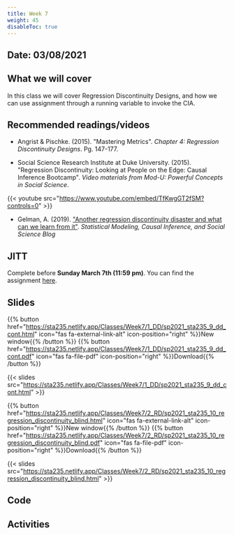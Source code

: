 ```yaml
---
title: Week 7
weight: 45
disableToc: true
---
```


## Date: 03/08/2021

## What we will cover

In this class we will cover Regression Discontinuity Designs, and how we can use assignment through a running variable to invoke the CIA.  

## Recommended readings/videos

- Angrist & Pischke. (2015). "Mastering Metrics". *Chapter 4: Regression Discontinuity Designs*. Pg. 147-177. 

- Social Science Research Institute at Duke University. (2015). "Regression Discontinuity: Looking at People on the Edge: Causal Inference Bootcamp". *Video materials from Mod-U: Powerful Concepts in Social Science*.

{{< youtube src="https://www.youtube.com/embed/TfKwgGT2fSM?controls=0" >}}

- Gelman, A. (2019). ["Another regression discontinuity disaster and what can we learn from it"](https://statmodeling.stat.columbia.edu/2019/06/25/another-regression-discontinuity-disaster-and-what-can-we-learn-from-it/). *Statistical Modeling, Causal Inference, and Social Science Blog*

## JITT

Complete before **Sunday March 7th (11:59 pm)**. You can find the assignment <a onclick="ga('send', 'event', 'External-Link','click','JITT5','0','Link');" href="https://forms.gle/a6FnnkeEdpSmNasM9" target="_blank">here</a>.

## Slides

{{% button href="https://sta235.netlify.app/Classes/Week7/1_DD/sp2021_sta235_9_dd_cont.html" icon="fas fa-external-link-alt" icon-position="right" %}}New window{{% /button %}} {{% button href="https://sta235.netlify.app/Classes/Week7/1_DD/sp2021_sta235_9_dd_cont.pdf" icon="fas fa-file-pdf" icon-position="right" %}}Download{{% /button %}} 

{{< slides src="https://sta235.netlify.app/Classes/Week7/1_DD/sp2021_sta235_9_dd_cont.html" >}}

{{% button href="https://sta235.netlify.app/Classes/Week7/2_RD/sp2021_sta235_10_regression_discontinuity_blind.html" icon="fas fa-external-link-alt" icon-position="right" %}}New window{{% /button %}} {{% button href="https://sta235.netlify.app/Classes/Week7/2_RD/sp2021_sta235_10_regression_discontinuity_blind.pdf" icon="fas fa-file-pdf" icon-position="right" %}}Download{{% /button %}} 

{{< slides src="https://sta235.netlify.app/Classes/Week7/2_RD/sp2021_sta235_10_regression_discontinuity_blind.html" >}}

## Code

<!-- Here is the R code we will review in class, with some additional data and questions <a onclick="ga('send', 'event', 'External-Link','click','code7','0','Link');" href="https://raw.githubusercontent.com/maibennett/sta235/main/exampleSite/content/Classes/Week7/code/sp2021_sta235_10_RD.R" target="_blank" class="btn btn-default">Download<i class="fas fa-code"></i></a> -->

## Activities

<!-- - For group 1: {{% button href="https://raw.githubusercontent.com/maibennett/sta235/main/exampleSite/content/Classes/Week7/code/group_1.R" icon="fas fa-code" icon-position="right" %}}Download{{% /button %}} 

- For group 2: {{% button href="https://raw.githubusercontent.com/maibennett/sta235/main/exampleSite/content/Classes/Week7/code/group_2.R" icon="fas fa-code" icon-position="right" %}}Download{{% /button %}} 

- For group 3: {{% button href="https://raw.githubusercontent.com/maibennett/sta235/main/exampleSite/content/Classes/Week7/code/group_3.R" icon="fas fa-code" icon-position="right" %}}Download{{% /button %}} 

- For group 4: {{% button href="https://raw.githubusercontent.com/maibennett/sta235/main/exampleSite/content/Classes/Week7/code/group_4.R" icon="fas fa-code" icon-position="right" %}}Download{{% /button %}}  -->